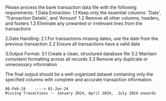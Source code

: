 Please process the bank transaction data file with the following requirements:
1.Data Extraction:
  1.1 Keep only the essential columns: 'Date', 'Transaction Details', and 'Amount'
  1.2 Remove all other columns, headers, and footers
  1.3 Eliminate any unwanted or irrelevant lines from the transactions

2.Date Handling:
 2.1 For transactions missing dates, use the date from the previous transaction
 2.2 Ensure all transactions have a valid date

3.Output Format:
 3.1 Create a clean, structured database file
 3.2 Maintain consistent formatting across all records
 3.3 Remove any duplicate or unnecessary information

 The final output should be a well-organized dataset containing only the specified columns with complete and accurate transaction information.

    08-Feb-24    ----> 01-Jun-24
    Missing Trasactions -- January 2024, April 2024,  July 2024 onwards 
    